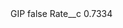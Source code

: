 <?xml version="1.0" encoding="UTF-8"?>
<CustomMetadata xmlns="http://soap.sforce.com/2006/04/metadata" xmlns:xsi="http://www.w3.org/2001/XMLSchema-instance" xmlns:xsd="http://www.w3.org/2001/XMLSchema">
    <label>GIP</label>
    <protected>false</protected>
    <values>
        <field>Rate__c</field>
        <value xsi:type="xsd:double">0.7334</value>
    </values>
</CustomMetadata>
